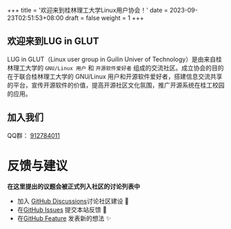 +++
title = '欢迎来到桂林理工大学Linux用户协会！'
date = 2023-09-23T02:51:53+08:00
draft = false
weight = 1
+++

## 欢迎来到LUG in GLUT

LUG in GLUT（Linux user group in Guilin Univer of Technology）是由来自桂林理工大学的 `GNU/Linux 用户` 和 `开源软件爱好者` 组成的交流社区。成立协会的目的在于联合桂林理工大学的 GNU/Linux 用户和开源软件爱好者，搭建信息交流共享的平台，宣传开源软件的价值，提高开源社区文化氛围，推广开源系统在桂工校园的应用。

## 加入我们

QQ群： [912784011](http://qm.qq.com/cgi-bin/qm/qr?_wv=1027&k=H5H1dwCzXXS0m0N2_uHM5t-VJeLJo3_a&authKey=1OebONIhqB4TmfSgMSyrI1N3USuqOs1XodrFm0l1%2B%2Bn1wued0wuDw%2FAuDK8Yvmwi&noverify=0&group_code=912784011)

<!--more-->

# 反馈与建议

**在这里提出的议题会被正式列入社区的讨论列表中**

- 加入 [GitHub Discussions](https://github.com/NtskwK/glut-lug-pages/discussions)讨论社区建设 :beers:
- 在[GitHub Issues](https://github.com/hugo-next/hugo-theme-next/issues/new?labels=Bug&template=bug-report.md) 提交本站反馈 :bug:
- 在[GitHub Feature](https://github.com/hugo-next/hugo-theme-next/issues/new?labels=Feature+Request&template=feature-request.md) 发表新的想法 :sparkles: